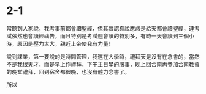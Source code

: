 # 2-1

常聽到人家說，我考事前都會讀聖經，但其實認真說應該是給天都會讀聖經，連考試依然也會讀經禱告，而且特別是考試週會讀的特別多，有時一天會讀到三個小時，原因是壓力太大，親近上帝使我有力量!

說到課業，第一要說的是時間管理，我還在大學時，禮拜天是沒有在念書的，當然不是我很天才，而是早上作禮拜，下午主日學的服事，晚上回台南再參加台南教會的晚堂禮拜，回到宿舍都很晚，也沒有體力念書了。

所以